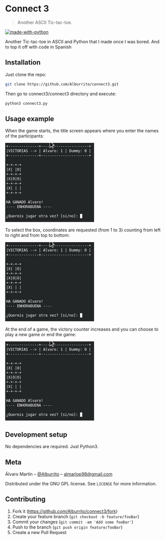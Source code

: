 # Connect 3
> Another ASCII Tic-tac-toe.

[![made-with-python](https://img.shields.io/badge/Made%20with-Python-1f425f.svg)](https://www.python.org/)

Another Tic-tac-toe in ASCII and Python that I made once I was bored. And to top it off with code in Spanish


## Installation

Just clone the repo:

```sh
git clone https://github.com/Alburrito/connect3.git
```

Then go to connect3/connect3 directory and execute:

```sh
python3 connect3.py
```


## Usage example

When the game starts, the title screen appears where you enter the names of the participants:

![replay](img/replay.png)

To select the box, coordinates are requested (from 1 to 3) counting from left to right and from top to bottom:

![replay](img/replay.png)

At the end of a game, the victory counter increases and you can choose to play a new game or end the game:

![replay](img/replay.png)



## Development setup

No dependencies are required. Just Python3.


## Meta

Álvaro Martín – [@Alburrito](https://github.com/Alburrito) – almarlop98@gmail.com

Distributed under the GNU GPL license. See ``LICENSE`` for more information.

## Contributing

1. Fork it (<https://github.com/Alburrito/connect3/fork>)
2. Create your feature branch (`git checkout -b feature/fooBar`)
3. Commit your changes (`git commit -am 'Add some fooBar'`)
4. Push to the branch (`git push origin feature/fooBar`)
5. Create a new Pull Request